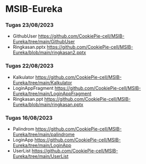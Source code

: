 # MSIB-Eureka
### Tugas 23/08/2023
- GithubUser
  https://github.com/CookiePie-cell/MSIB-Eureka/tree/main/GithubUser
- Ringkasan.pptx
  https://github.com/CookiePie-cell/MSIB-Eureka/blob/main/ringkasan2.pptx

### Tugas 22/08/2023
- Kalkulator
  https://github.com/CookiePie-cell/MSIB-Eureka/tree/main/Kalkulator
- LoginAppFragment
  https://github.com/CookiePie-cell/MSIB-Eureka/tree/main/LoginAppFragment
- Ringkasan.ppt
  https://github.com/CookiePie-cell/MSIB-Eureka/blob/main/ringkasan.pptx

### Tugas 16/08/2023
- Palindrom
  https://github.com/CookiePie-cell/MSIB-Eureka/tree/main/palindrome
- LoginApp
  https://github.com/CookiePie-cell/MSIB-Eureka/tree/main/LoginApp
- UserList
  https://github.com/CookiePie-cell/MSIB-Eureka/tree/main/UserList
